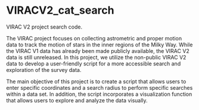 # VIRACV2_cat_search

VIRAC V2 project search code.

The VIRAC project focuses on collecting astrometric and proper motion data to track
the motion of stars in the inner regions of the Milky Way. While the VIRAC V1 data
has already been made publicly available, the VIRAC V2 data is still unreleased. In this
project, we utilize the non-public VIRAC V2 data to develop a user-friendly script for a more
accessible search and exploration of the survey data.

The main objective of this project is to create a script that allows users to enter specific
coordinates and a search radius to perform specific searches within a data set. In addition,
the script incorporates a visualization function that allows users to explore and analyze the
data visually.
